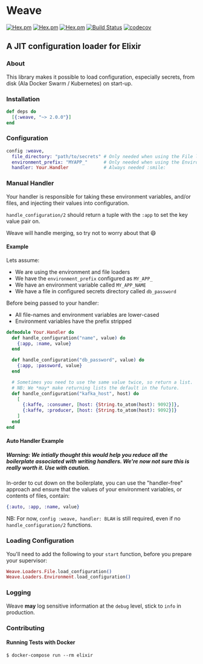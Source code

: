 # Weave

[![Hex.pm](https://img.shields.io/hexpm/v/weave.svg)](https://hex.pm/packages/weave)
[![Hex.pm](https://img.shields.io/hexpm/l/weave.svg)](https://hex.pm/packages/weave)
[![Hex.pm](https://img.shields.io/hexpm/dw/weave.svg)](https://hex.pm/packages/weave)
[![Build Status](https://travis-ci.org/GT8Online/weave.svg?branch=master)](https://travis-ci.org/GT8Online/weave)
[![codecov](https://codecov.io/gh/GT8Online/weave/branch/master/graph/badge.svg)](https://codecov.io/gh/GT8Online/weave)

## A JIT configuration loader for Elixir

### About

This library makes it possible to load configuration, especially secrets, from disk (Ala Docker Swarm / Kubernetes) on start-up.

### Installation

```elixir
def deps do
  [{:weave, "~> 2.0.0"}]
end
```

### Configuration

```elixir
config :weave,
  file_directory: "path/to/secrets" # Only needed when using the File loader
  environment_prefix: "MYAPP_"      # Only needed when using the Environment loader
  handler: Your.Handler             # Always needed :smile:
```

### Manual Handler

Your handler is responsible for taking these environment variables, and/or files, and injecting their values into configuration.

`handle_configuration/2` should return a tuple with the `:app` to set the key value pair on.

Weave will handle merging, so try not to worry about that :smile:

#### Example

Lets assume:

* We are using the environment and file loaders
* We have the `environment_prefix` configured as `MY_APP_`
* We have an environment variable called `MY_APP_NAME`
* We have a file in configured secrets directory called `db_password`

Before being passed to your handler:

* All file-names and environment variables are lower-cased
* Environment variables have the prefix stripped

```elixir
defmodule Your.Handler do
  def handle_configuration("name", value) do
    {:app, :name, value}
  end

  def handle_configuration("db_password", value) do
    {:app, :password, value}
  end

  # Sometimes you need to use the same value twice, so return a list.
  # NB: We *may* make returning lists the default in the future.
  def handle_configuration("kafka_host", host) do
    [
      {:kaffe, :consumer, [host: {String.to_atom(host): 9092}]},
      {:kaffe, :producer, [host: {String.to_atom(host): 9092}]}
    ]
  end
end
```

#### Auto Handler Example

##### Warning: We intially thought this would help you reduce all the boilerplate associated with writing handlers. We're now not sure this is really worth it. Use with caution.

In-order to cut down on the boilerplate, you can use the "handler-free" approach and ensure that the values of your environment variables, or contents of files, contain:

```elixir
{:auto, :app, :name, value}
```

NB: For now, `config :weave, handler: BLAH` is still required, even if no `handle_configuration/2` functions.

### Loading Configuration

You'll need to add the following to your `start` function, before you prepare your supervisor:

```elixir
Weave.Loaders.File.load_configuration()
Weave.Loaders.Environment.load_configuration()
```

### Logging

Weave **may** log sensitive information at the `debug` level, stick to `info` in production.

### Contributing

#### Running Tests with Docker

```shell
$ docker-compose run --rm elixir
```
